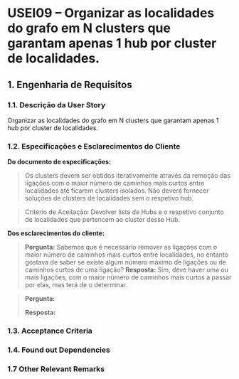 # USEI09 – Organizar as localidades do grafo em N clusters que garantam apenas 1 hub por cluster de localidades.
## 1. Engenharia de Requisitos

### 1.1. Descrição da User Story

Organizar as localidades do grafo em N clusters que garantam apenas 1 hub por cluster de localidades.

### 1.2. Especificações e Esclarecimentos do Cliente

**Do documento de especificações:**

>Os clusters devem ser obtidos iterativamente através da remoção das ligações com o maior número de caminhos mais curtos entre localidades até ficarem clusters isolados. Não deverá fornecer soluções de clusters de localidades sem o respetivo hub.

>Critério de Aceitação: Devolver lista de Hubs e o respetivo conjunto de localidades que pertencem ao cluster desse Hub.

**Dos esclarecimentos do cliente:**

> **Pergunta:**
>Sabemos que é necessário remover as ligações com o maior número de caminhos mais curtos entre localidades, no entanto gostava de saber se existe algum número máximo de ligações ou de caminhos curtos de uma ligação?
> **Resposta:**
>Sim, deve haver uma ou mais ligações, com o maior número de caminhos mais curtos a passar por elas, mas terá de o determinar.

> **Pergunta:**
>
> **Resposta:**

### 1.3. Acceptance Criteria


### 1.4. Found out Dependencies


### 1.7 Other Relevant Remarks

